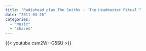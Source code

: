 ```yaml
---
title: "Radiohead play The Smiths - 'The Headmaster Ritual’"
date: "2011-03-26"
categories:
  - "music"
  - "shares"
---
```


{{< youtube csm2W--G5SU >}}
